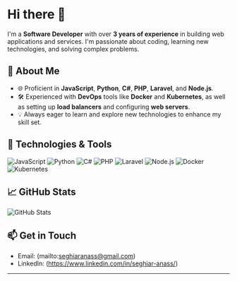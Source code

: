# Hi there 👋

I'm a **Software Developer** with over **3 years of experience** in building web applications and services. I'm passionate about coding, learning new technologies, and solving complex problems.

## 🚀 About Me

- 🌐 Proficient in **JavaScript**, **Python**, **C#**, **PHP**, **Laravel**, and **Node.js**.
- 🛠️ Experienced with **DevOps** tools like **Docker** and **Kubernetes**, as well as setting up **load balancers** and configuring **web servers**.
- 💡 Always eager to learn and explore new technologies to enhance my skill set.

## 🔧 Technologies & Tools

![JavaScript](https://img.shields.io/badge/-JavaScript-F7DF1E?style=flat-square&logo=JavaScript&logoColor=black)
![Python](https://img.shields.io/badge/-Python-3776AB?style=flat-square&logo=Python&logoColor=white)
![C#](https://img.shields.io/badge/-C%23-239120?style=flat-square&logo=C-Sharp&logoColor=white)
![PHP](https://img.shields.io/badge/-PHP-777BB4?style=flat-square&logo=PHP&logoColor=white)
![Laravel](https://img.shields.io/badge/-Laravel-FF2D20?style=flat-square&logo=Laravel&logoColor=white)
![Node.js](https://img.shields.io/badge/-Node.js-339933?style=flat-square&logo=Node.js&logoColor=white)
![Docker](https://img.shields.io/badge/-Docker-2496ED?style=flat-square&logo=Docker&logoColor=white)
![Kubernetes](https://img.shields.io/badge/-Kubernetes-326CE5?style=flat-square&logo=Kubernetes&logoColor=white)

## 📈 GitHub Stats

<!-- Replace 'yourusername' with your GitHub username -->
![GitHub Stats](https://github-readme-stats.vercel.app/api?username=seghiaranass&show_icons=true&theme=radical)

## 📫 Get in Touch



- Email: (mailto:seghiaranass@gmail.com)
- LinkedIn: (https://www.linkedin.com/in/seghiar-anass/)


---

